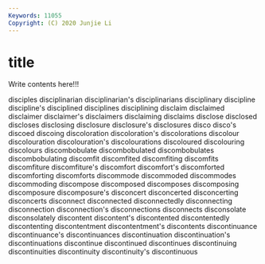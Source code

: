 ```yaml
---
Keywords: 11055
Copyright: (C) 2020 Junjie Li
---
```


# title

Write contents here!!!
 
disciples 
disciplinarian 
disciplinarian's 
disciplinarians
disciplinary 
discipline 
discipline's 
disciplined 
disciplines 
disciplining 
disclaim 
disclaimed 
disclaimer 
disclaimer's
disclaimers 
disclaiming 
disclaims 
disclose 
disclosed 
discloses 
disclosing 
disclosure 
disclosure's 
disclosures
disco 
disco's 
discoed 
discoing 
discoloration 
discoloration's 
discolorations 
discolour 
discolouration 
discolouration's
discolourations 
discoloured 
discolouring 
discolours 
discombobulate 
discombobulated 
discombobulates 
discombobulating 
discomfit 
discomfited
discomfiting 
discomfits 
discomfiture 
discomfiture's 
discomfort 
discomfort's 
discomforted 
discomforting 
discomforts 
discommode
discommoded 
discommodes 
discommoding 
discompose 
discomposed 
discomposes 
discomposing 
discomposure 
discomposure's 
disconcert
disconcerted 
disconcerting 
disconcerts 
disconnect 
disconnected 
disconnectedly 
disconnecting 
disconnection 
disconnection's 
disconnections
disconnects 
disconsolate 
disconsolately 
discontent 
discontent's 
discontented 
discontentedly 
discontenting 
discontentment 
discontentment's
discontents 
discontinuance 
discontinuance's 
discontinuances 
discontinuation 
discontinuation's 
discontinuations 
discontinue 
discontinued 
discontinues
discontinuing 
discontinuities 
discontinuity 
discontinuity's 
discontinuous 
